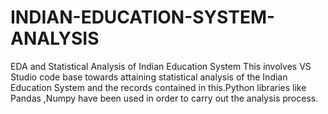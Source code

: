 # INDIAN-EDUCATION-SYSTEM-ANALYSIS
EDA and Statistical Analysis of Indian Education System
This involves VS Studio code base towards attaining statistical analysis of the Indian Education System and the records contained in this.Python libraries like Pandas ,Numpy have been used in order to carry out the analysis process.
